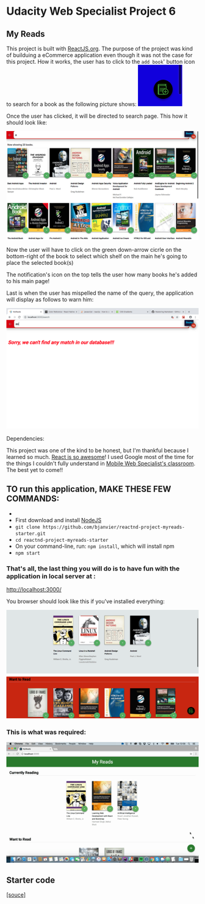 # Udacity Web Specialist Project 6

## My Reads

This project is built with [ReactJS.org](). The purpose of the project was kind of builduing a eCommerce application even though it was not the case for this project.
How it works, the user has to click to the ``add book``' button icon to search for a book as the following picture shows:
![Add a book](src/images/add-a-book.png)

Once the user has clicked, it will be directed to search page. This how it should look like:

![Search page](src/images/search-page.png)

Now the user will have to click on the green down-arrow cicrle on the bottom-right of the book to select which shelf on the main he's going to place the selected book(s)


The notification's icon on the top tells the user how many books he's added to his main page!


Last is when the user has mispelled the name of the query, the application will display as follows to warn him:

![No match in our database](src/images/sorry-not-found.png)

Dependencies:

This project was one of the kind to be honest, but I'm thankful because I learned so much. [React is so awesome](https://reactjs.org)! I used Google most of the time for the things I couldn't fully understand in [Mobile Web Specialist's classroom](https://www.udacity.com/course/front-end-web-developer-nanodegree--nd001). The best yet to come!!

## TO run this application, MAKE THESE FEW COMMANDS:

*   
*   First download and install [NodeJS](https://reactjs.org)
*   `git clone https://github.com/bjanvier/reactnd-project-myreads-starter.git` 
*   `cd reactnd-project-myreads-starter`
*   On your command-line, run: `npm install`, which will install npm
*   `npm start`

### That's all, the last thing you will do is to have fun with the application in local server at : 
[http://localhost:3000/](http://localhost:3000/)

You browser should look like this if you've installed everything:

![Homepage ](src/images/homepage.png)


### This is what was required:


![Correct use of state ](src/images/correct-use-of-state.gif)


## Starter code


[[souce]](https://github.com/udacity/reactnd-project-myreads-starter)

